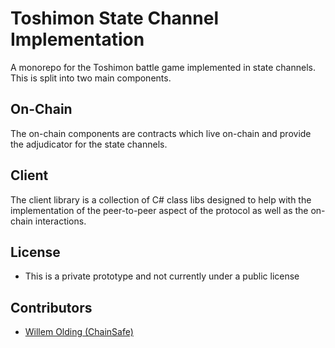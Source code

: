 # Toshimon State Channel Implementation

A monorepo for the Toshimon battle game implemented in state channels. This is split into two main components.

## On-Chain

 The on-chain components are contracts which live on-chain and provide the adjudicator for the state channels.

## Client

The client library is a collection of C# class libs designed to help with the implementation of the peer-to-peer aspect of the protocol as well as the on-chain interactions.

## License

- This is a private prototype and not currently under a public license

## Contributors

- [Willem Olding (ChainSafe)](github.com/willemolding/)
